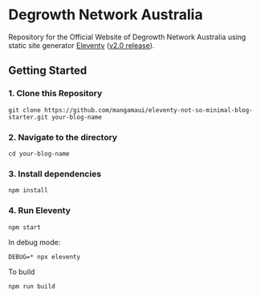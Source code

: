 # Degrowth Network Australia

Repository for the Official Website of Degrowth Network Australia using static site generator [Eleventy](https://www.11ty.dev/) ([v2.0 release](https://www.11ty.dev/blog/eleventy-v2/)).

## Getting Started

### 1. Clone this Repository

```
git clone https://github.com/mangamaui/eleventy-not-so-minimal-blog-starter.git your-blog-name
```

### 2. Navigate to the directory

```
cd your-blog-name
```


### 3. Install dependencies

```
npm install
```

### 4. Run Eleventy

```
npm start
```

In debug mode:
```
DEBUG=* npx eleventy
```

To build 
```
npm run build
```